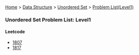 [Home](../../../../) > [Data Structure](../../../) > [Unordered Set](../../) > [Problem List(Level1)](./)

### Unordered Set Problem List: Level1


#### Leetcode
- [1807](../../l1-lc-1807)
- [1817](../../l1-lc-1817)


